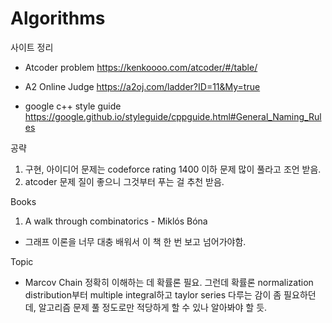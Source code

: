 # Algorithms




사이트 정리

 - Atcoder problem
 https://kenkoooo.com/atcoder/#/table/

 - A2 Online Judge
 https://a2oj.com/ladder?ID=11&My=true

 - google c++ style guide
 https://google.github.io/styleguide/cppguide.html#General_Naming_Rules


공략

1. 구현, 아이디어 문제는 codeforce rating 1400 이하 문제 많이 풀라고 조언 받음.
2. atcoder 문제 질이 좋으니 그것부터 푸는 걸 추천 받음.

Books

1. A walk through combinatorics - Miklós Bóna
 - 그래프 이론을 너무 대충 배워서 이 책 한 번 보고 넘어가야함.

Topic

 - Marcov Chain
  정확히 이해하는 데 확률론 필요. 그런데 확률론 normalization distribution부터 multiple integral하고 taylor series 다루는
  감이 좀 필요하던데, 알고리즘 문제 풀 정도로만 적당하게 할 수 있나 알아봐야 할 듯.
  
